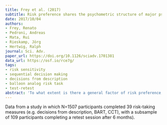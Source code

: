 ```yaml
---
title: Frey et al. (2017)
subtitle: Risk preference shares the psychometric structure of major psychological traits
date: 2017/10/04
authors:
- Frey, Renato
- Pedroni, Andreas
- Mata, Rui
- Rieskamp, Jörg
- Hertwig, Ralph
journal: Sci. Adv.
paper_url: https://doi.org/10.1126/sciadv.1701381
data_url: https://osf.io/rce7g/
tags:
- risk sensitivity
- sequential decision making
- decisions from description
- balloon analog risk task
- test-retest
abstract: 'To what extent is there a general factor of risk preference, R, akin to g, the general factor of intelligence? Can risk preference be regarded as a stable psychological trait? These conceptual issues persist because few attempts have been made to integrate multiple risk-taking measures, particularly measures from different and largely unrelated measurement traditions (self-reported propensity measures assessing stated preferences, incentivized behavioral measures eliciting revealed preferences, and frequency measures assessing actual risky activities). Adopting a comprehensive psychometric approach (1507 healthy adults completing 39 risk-taking measures, with a subsample of 109 participants completing a retest session after 6 months), we provide a substantive empirical foundation to address these issues, finding that correlations between propensity and behavioral measures were weak. Yet, a general factor of risk preference, R, emerged from stated preferences and generalized to specific and actual real-world risky activities (for example, smoking). Moreover, R proved to be highly reliable across time, indicative of a stable psychological trait. Our findings offer a first step toward a general mapping of the construct risk preference, which encompasses both general and domain-specific components, and have implications for the assessment of risk preference in the laboratory and in the wild.'
---
```


Data from a study in which N=1507 participants completed 39 risk-taking measures (e.g. decisions from description, BART, CCT), with a subsample of 109 participants completing a retest session after 6 months).
